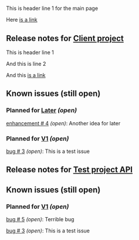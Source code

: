 #

This is header line 1 for the main page

Here [is a link](http://galasoft.ch)

## Release notes for [Client project](https://github.com/lbugnion/tests-auto-commit/projects/2)

This is header line 1

And this is line 2

And this [is a link](http://rts.ch)

## Known issues (still open)

### Planned for [Later](https://github.com/lbugnion/tests-auto-commit/milestone/2) *(open)*

[enhancement # 4](https://github.com/lbugnion/tests-auto-commit/issues/4) *(open)*: Another idea for later

### Planned for [V1](https://github.com/lbugnion/tests-auto-commit/milestone/1) *(open)*

[bug # 3](https://github.com/lbugnion/tests-auto-commit/issues/3) *(open)*: This is a test issue



## Release notes for [Test project API](https://github.com/lbugnion/tests-auto-commit/projects/1)

## Known issues (still open)

### Planned for [V1](https://github.com/lbugnion/tests-auto-commit/milestone/1) *(open)*

[bug # 5](https://github.com/lbugnion/tests-auto-commit/issues/5) *(open)*: Terrible bug

[bug # 3](https://github.com/lbugnion/tests-auto-commit/issues/3) *(open)*: This is a test issue



